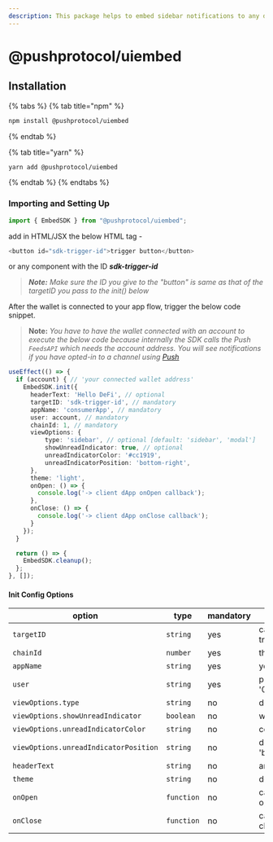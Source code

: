 ```yaml
---
description: This package helps to embed sidebar notifications to any dApp
---
```


# @pushprotocol/uiembed

## Installation

{% tabs %}
{% tab title="npm" %}
```bash
npm install @pushprotocol/uiembed
```
{% endtab %}

{% tab title="yarn" %}
```bash
yarn add @pushprotocol/uiembed
```
{% endtab %}
{% endtabs %}

### Importing and Setting Up

```typescript
import { EmbedSDK } from "@pushprotocol/uiembed";
```

add in HTML/JSX the below HTML tag -

```typescript
<button id="sdk-trigger-id">trigger button</button>
```

or any component with the ID _**sdk-trigger-id**_

> _**Note:** Make sure the ID you give to the "button" is same as that of the targetID you pass to the init() below_

After the wallet is connected to your app flow, trigger the below code snippet.

> **Note:** _You have to have the wallet connected with an account to execute the below code because internally the SDK calls the Push `FeedsAPI` which needs the account address. You will see notifications if you have opted-in to a channel using_ [_Push_](https://staging.push.org/#/channels)

```typescript
useEffect(() => {
  if (account) { // 'your connected wallet address'
    EmbedSDK.init({
      headerText: 'Hello DeFi', // optional
      targetID: 'sdk-trigger-id', // mandatory
      appName: 'consumerApp', // mandatory
      user: account, // mandatory
      chainId: 1, // mandatory
      viewOptions: {
          type: 'sidebar', // optional [default: 'sidebar', 'modal']
          showUnreadIndicator: true, // optional
          unreadIndicatorColor: '#cc1919',
          unreadIndicatorPosition: 'bottom-right',
      },
      theme: 'light',
      onOpen: () => {
        console.log('-> client dApp onOpen callback');
      },
      onClose: () => {
        console.log('-> client dApp onClose callback');
      }
    });
  }

  return () => {
    EmbedSDK.cleanup();
  };
}, []);
```

#### **Init Config Options**

| option                                | type       | mandatory | remarks                                                                                    |
| ------------------------------------- | ---------- | --------- | ------------------------------------------------------------------------------------------ |
| `targetID`                            | `string`   | yes       | can be any string but has to match the ID given to the trigger button in the HTML/JSX      |
| `chainId`                             | `number`   | yes       | the chain ID of the blockchain network. by default is 1                                    |
| `appName`                             | `string`   | yes       | your app name e.g. - 'appName'                                                             |
| `user`                                | `string`   | yes       | public wallet address e.g. - '0x1434A7882cDD877B458Df5b83c993e9571c65813'                  |
| `viewOptions.type`                    | `string`   | no        | default 'sidebar', can give 'modal'                                                        |
| `viewOptions.showUnreadIndicator`     | `boolean`  | no        | will show the unread indicator                                                             |
| `viewOptions.unreadIndicatorColor`    | `string`   | no        | color for the unread indicator e.g. - '#cc1919'                                            |
| `viewOptions.unreadIndicatorPosition` | `string`   | no        | default is 'top-right', other possible options - 'top-left', 'bottom-left', 'bottom-right' |
| `headerText`                          | `string`   | no        | any header text                                                                            |
| `theme`                               | `string`   | no        | default is 'light', can give 'dark'                                                        |
| `onOpen`                              | `function` | no        | callback you want to trigger when the modal/sidebar opens                                  |
| `onClose`                             | `function` | no        | callback you want to trigger when the modal/sidebar closes                                 |

